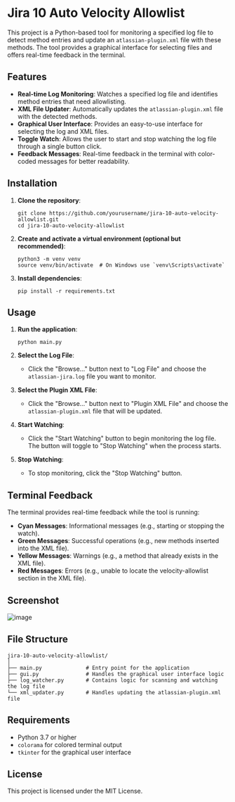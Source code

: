 # Jira 10 Auto Velocity Allowlist

This project is a Python-based tool for monitoring a specified log file to detect method entries and update an `atlassian-plugin.xml` file with these methods. The tool provides a graphical interface for selecting files and offers real-time feedback in the terminal.

## Features

- **Real-time Log Monitoring**: Watches a specified log file and identifies method entries that need allowlisting.
- **XML File Updater**: Automatically updates the `atlassian-plugin.xml` file with the detected methods.
- **Graphical User Interface**: Provides an easy-to-use interface for selecting the log and XML files.
- **Toggle Watch**: Allows the user to start and stop watching the log file through a single button click.
- **Feedback Messages**: Real-time feedback in the terminal with color-coded messages for better readability.

## Installation

1. **Clone the repository**:
   ```
   git clone https://github.com/yourusername/jira-10-auto-velocity-allowlist.git
   cd jira-10-auto-velocity-allowlist
   ```

2. **Create and activate a virtual environment (optional but recommended)**:
   ```
   python3 -m venv venv
   source venv/bin/activate  # On Windows use `venv\Scripts\activate`
   ```

3. **Install dependencies**:
   ```
   pip install -r requirements.txt
   ```

## Usage

1. **Run the application**:
   ```
   python main.py
   ```

2. **Select the Log File**:
   - Click the "Browse..." button next to "Log File" and choose the `atlassian-jira.log` file you want to monitor.

3. **Select the Plugin XML File**:
   - Click the "Browse..." button next to "Plugin XML File" and choose the `atlassian-plugin.xml` file that will be updated.

4. **Start Watching**:
   - Click the "Start Watching" button to begin monitoring the log file. The button will toggle to "Stop Watching" when the process starts.

5. **Stop Watching**:
   - To stop monitoring, click the "Stop Watching" button.

## Terminal Feedback

The terminal provides real-time feedback while the tool is running:

- **Cyan Messages**: Informational messages (e.g., starting or stopping the watch).
- **Green Messages**: Successful operations (e.g., new methods inserted into the XML file).
- **Yellow Messages**: Warnings (e.g., a method that already exists in the XML file).
- **Red Messages**: Errors (e.g., unable to locate the velocity-allowlist section in the XML file).

## Screenshot

![image](https://github.com/user-attachments/assets/3bc3f358-05ef-43ab-a475-5581e239f6ff)


## File Structure

```
jira-10-auto-velocity-allowlist/
│
├── main.py              # Entry point for the application
├── gui.py               # Handles the graphical user interface logic
├── log_watcher.py       # Contains logic for scanning and watching the log file
└── xml_updater.py       # Handles updating the atlassian-plugin.xml file
```

## Requirements

- Python 3.7 or higher
- `colorama` for colored terminal output
- `tkinter` for the graphical user interface

## License

This project is licensed under the MIT License.
